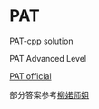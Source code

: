 # PAT
PAT-cpp solution  

PAT Advanced Level  

[PAT official](https://pintia.cn/problem-sets/994805342720868352/problems/type/7)  
  
部分答案参考[柳婼师姐](https://github.com/liuchuo)  

